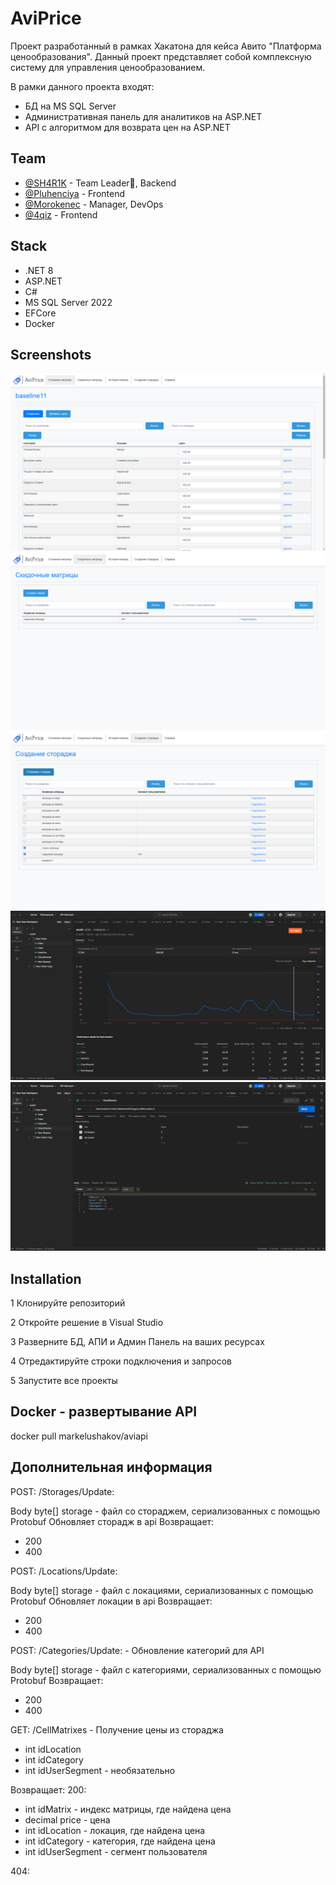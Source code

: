 # AviPrice

Проект разработанный в рамках Хакатона для кейса Авито "Платформа ценообразования". Данный проект представляет собой комплексную систему для управления ценообразованием. 

В рамки данного проекта входят:
- БД на MS SQL Server 
- Административная панель для аналитиков на ASP.NET
- API с алгоритмом для возврата цен на ASP.NET 

## Team

- [@SH4R1K](https://github.com/SH4R1K) - Team Leader👑, Backend
- [@Pluhenciya](https://github.com/Pluhenciya) - Frontend
- [@Morokenec](https://github.com/Morokenec) - Manager, DevOps
- [@4qiz](https://www.github.com/4qiz) - Frontend

## Stack

- .NET 8
- ASP.NET
- C#
- MS SQL Server 2022
- EFCore
- Docker

## Screenshots

![Страница основной матрицы](/github_res/сайт.png?raw=true ".")
![Скидочные матрицы](/github_res/скидочные.png?raw=true ".")
![Страница сбора стораджа](/github_res/сторадж.png?raw=true ".")
![Тестирование нагрузки](/github_res/постман.png?raw=true ".")
![Пример ответа](/github_res/родители.png?raw=true ".")

## Installation

1 Клонируйте репозиторий

2 Откройте решение в Visual Studio

3 Разверните БД, АПИ и Админ Панель на ваших ресурсах

4 Отредактируйте строки подключения и запросов

5 Запустите все проекты

## Docker - развертывание API

docker pull markelushakov/aviapi 

## Дополнительная информация
POST: /Storages/Update:

  Body byte[] storage - файл со стораджем, сериализованных с помощью Protobuf
  Обновляет сторадж в api
  Возвращает:
 -  200
 -  400

POST: /Locations/Update: 

  Body byte[] storage - файл с локациями, сериализованных с помощью Protobuf
  Обновляет локации в api
  Возвращает:
  - 200
  - 400

POST: /Categories/Update: - Обновление категорий для API

  Body byte[] storage - файл с категориями, сериализованных с помощью Protobuf
  Возвращает:
  - 200
  - 400

GET: /CellMatrixes - Получение цены из стораджа

 - int idLocation
 - int idCategory
 - int idUserSegment - необязательно
  
Возвращает:
200:

  - int idMatrix - индекс матрицы, где найдена цена
  - decimal price - цена
  - int idLocation - локация, где найдена цена
  - int idCategory - категория, где найдена цена
  - int idUserSegment - сегмент пользователя

404:
